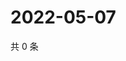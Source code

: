 # 2022-05-07

共 0 条

<!-- BEGIN WEIBO -->
<!-- 最后更新时间 Sat May 07 2022 04:14:31 GMT+0800 (China Standard Time) -->

<!-- END WEIBO -->
